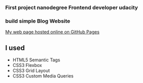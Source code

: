 ### First project nanodegree Frontend developer udacity

### build simple Blog Website

[My web page hosted online on GitHub Pages](https://isfiaya.github.io/blog-udacity/)

## I used

- HTML5 Semantic Tags
- CSS3 Flexbox
- CSS3 Grid Layout
- CSS3 Custom Media Queries
